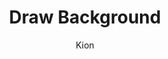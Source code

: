 ---
index : 5
author : Kion
title : Draw Background
slug : gtk-invaders
source : https://github.com/kion-dgl/DashGL-GTK-Invaders-Tutorial/tree/master/05_Draw_Background
length : 19
---